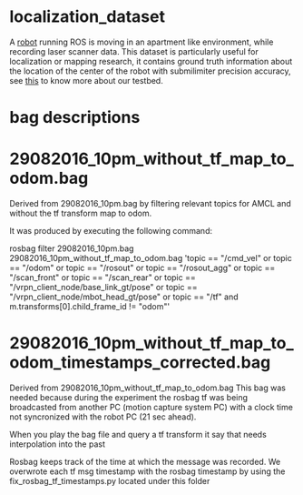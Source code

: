 localization_dataset
====================

A [robot](localization_dataset) running ROS is moving in an apartment like environment, while recording laser scanner data.
This dataset is particularly useful for localization or mapping research, it contains ground truth information about the
location of the center of the robot with submilimiter precision accuracy, see [this](http://welcome.isr.tecnico.ulisboa.pt/isrobonet/) to know more about our testbed.

bag descriptions
================

29082016_10pm_without_tf_map_to_odom.bag
========================================

Derived from 29082016_10pm.bag by filtering relevant topics for AMCL
and without the tf transform map to odom.

It was produced by executing the following command:

rosbag filter 29082016_10pm.bag 29082016_10pm_without_tf_map_to_odom.bag 'topic == "/cmd_vel" or topic == "/odom" or topic == "/rosout" or topic == "/rosout_agg" or topic == "/scan_front" or topic == "/scan_rear" or topic == "/vrpn_client_node/base_link_gt/pose" or topic == "/vrpn_client_node/mbot_head_gt/pose" or topic == "/tf" and m.transforms[0].child_frame_id != "odom"'


29082016_10pm_without_tf_map_to_odom_timestamps_corrected.bag
=============================================================

Derived from 29082016_10pm_without_tf_map_to_odom.bag
This bag was needed because during the experiment the rosbag tf was being broadcasted from another
PC (motion capture system PC) with a clock time not syncronized with the robot PC (21 sec ahead).

When you play the bag file and query a tf transform it say that needs interpolation into the past

Rosbag keeps track of the time at which the message was recorded. We overwrote each tf msg timestamp
with the rosbag timestamp by using the fix_rosbag_tf_timestamps.py located under this folder
